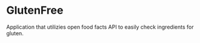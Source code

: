 # GlutenFree
 Application that utilizies open food facts API to easily check ingredients for gluten.
